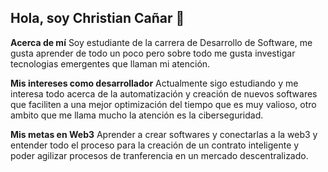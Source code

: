 ## Hola, soy Christian Cañar 👋

**Acerca de mí**
Soy estudiante de la carrera de Desarrollo de Software, me gusta aprender de todo un poco pero sobre todo me gusta investigar tecnologias emergentes que llaman mi atención.

**Mis intereses como desarrollador**
Actualmente sigo estudiando y me interesa todo acerca de la automatización y creación de nuevos softwares que faciliten a una mejor optimización del tiempo 
que es muy valioso, otro ambito que me llama mucho la atención es la ciberseguridad.

**Mis metas en Web3**
Aprender a crear softwares y conectarlas a la web3 y entender todo el proceso para la creación de un contrato inteligente y poder agilizar procesos de tranferencia en un mercado
descentralizado.
